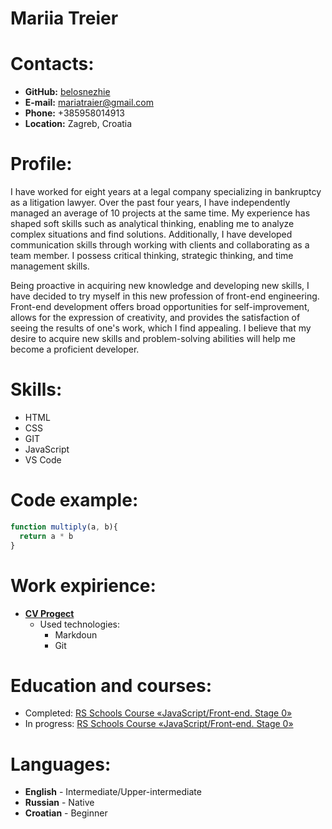 # Mariia Treier

# Contacts:
* **GitHub:** [belosnezhie](https://github.com/belosnezhie)
* **E-mail:** mariatraier@gmail.com
* **Phone:** +385958014913
* **Location:** Zagreb, Croatia

# Profile:

I have worked for eight years at a legal company specializing in bankruptcy as a litigation lawyer. Over the past four years, I have independently managed an average of 10 projects at the same time. My experience has shaped soft skills such as analytical thinking, enabling me to analyze complex situations and find solutions. Additionally, I have developed communication skills through working with clients and collaborating as a team member. I possess critical thinking, strategic thinking, and time management skills.

 Being proactive in acquiring new knowledge and developing new skills, I have decided to try myself in this new profession of front-end engineering. Front-end development offers broad opportunities for self-improvement, allows for the expression of creativity, and provides the satisfaction of seeing the results of one's work, which I find appealing. I believe that my desire to acquire new skills and problem-solving abilities will help me become a proficient developer.

 # Skills:
* HTML
* CSS
* GIT
* JavaScript
* VS Code

# Code example:
```js
function multiply(a, b){
  return a * b
}
```

# Work expirience:
* [**CV Progect**](https://github.com/belosnezhie/rsschool-cv/blob/gh-pages/cv.md?plain=1)
  * Used technologies:
    * Markdoun
    * Git

# Education and courses:
* Completed: [RS Schools Course «JavaScript/Front-end. Stage 0»](https://rs.school/js-stage0/)
* In progress: [RS Schools Course «JavaScript/Front-end. Stage 0»](https://rs.school/js/)

# Languages:
* **English** - Intermediate/Upper-intermediate
* **Russian** - Native
* **Croatian** - Beginner
